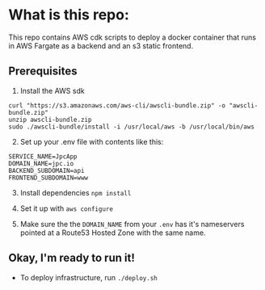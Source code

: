 # What is this repo:

This repo contains AWS cdk scripts to deploy a docker container that runs in AWS Fargate as a backend and an s3 static frontend.

## Prerequisites

1.  Install the AWS sdk

```
curl "https://s3.amazonaws.com/aws-cli/awscli-bundle.zip" -o "awscli-bundle.zip"
unzip awscli-bundle.zip
sudo ./awscli-bundle/install -i /usr/local/aws -b /usr/local/bin/aws
```

2.  Set up your .env file with contents like this:

```
SERVICE_NAME=JpcApp
DOMAIN_NAME=jpc.io
BACKEND_SUBDOMAIN=api
FRONTEND_SUBDOMAIN=www
```

3.  Install dependencies `npm install`

4.  Set it up with `aws configure`

5.  Make sure the the `DOMAIN_NAME` from your `.env` has it's nameservers pointed at a Route53 Hosted Zone with the same name.

## Okay, I'm ready to run it!

- To deploy infrastructure, run `./deploy.sh`
